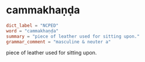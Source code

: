 # cammakhaṇḍa

``` toml
dict_label = "NCPED"
word = "cammakhaṇḍa"
summary = "piece of leather used for sitting upon."
grammar_comment = "masculine & neuter a"
```

piece of leather used for sitting upon.

